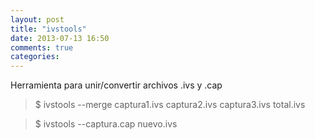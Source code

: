 ```yaml
---
layout: post
title: "ivstools"
date: 2013-07-13 16:50
comments: true
categories: 
---
```

Herramienta para unir/convertir archivos .ivs y .cap

>$ ivstools --merge captura1.ivs captura2.ivs captura3.ivs total.ivs

>$ ivstools --captura.cap nuevo.ivs

